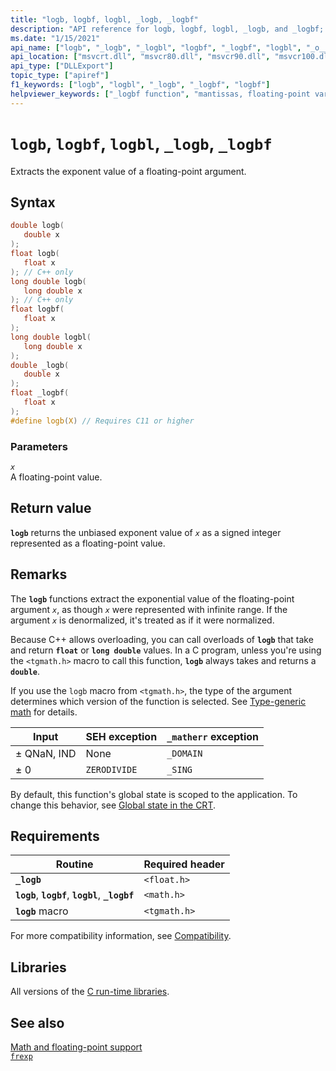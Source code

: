 ```yaml
---
title: "logb, logbf, logbl, _logb, _logbf"
description: "API reference for logb, logbf, logbl, _logb, and _logbf; which extract the exponent value of a floating-point argument."
ms.date: "1/15/2021"
api_name: ["logb", "_logb", "_logbl", "logbf", "_logbf", "logbl", "_o__logb", "_o_logb", "_o_logbf", "_o_logbl", "_o__logbf"]
api_location: ["msvcrt.dll", "msvcr80.dll", "msvcr90.dll", "msvcr100.dll", "msvcr100_clr0400.dll", "msvcr110.dll", "msvcr110_clr0400.dll", "msvcr120.dll", "msvcr120_clr0400.dll", "ucrtbase.dll", "api-ms-win-crt-math-l1-1-0.dll"]
api_type: ["DLLExport"]
topic_type: ["apiref"]
f1_keywords: ["logb", "logbl", "_logb", "_logbf", "logbf"]
helpviewer_keywords: ["_logbf function", "mantissas, floating-point variables", "logbf function", "_logb function", "exponent, floating-point numbers", "logbl function", "logb function", "floating-point functions", "floating-point functions, mantissa and exponent", "exponents and mantissas"]
---
```

# `logb`, `logbf`, `logbl`, `_logb`, `_logbf`

Extracts the exponent value of a floating-point argument.

## Syntax

```C
double logb(
   double x
);
float logb(
   float x
); // C++ only
long double logb(
   long double x
); // C++ only
float logbf(
   float x
);
long double logbl(
   long double x
);
double _logb(
   double x
);
float _logbf(
   float x
);
#define logb(X) // Requires C11 or higher
```

### Parameters

*`x`*\
A floating-point value.

## Return value

**`logb`** returns the unbiased exponent value of *`x`* as a signed integer represented as a floating-point value.

## Remarks

The **`logb`** functions extract the exponential value of the floating-point argument *`x`*, as though *`x`* were represented with infinite range. If the argument *`x`* is denormalized, it's treated as if it were normalized.

Because C++ allows overloading, you can call overloads of **`logb`** that take and return **`float`** or **`long double`** values. In a C program, unless you're using the `<tgmath.h>` macro to call this function, **`logb`** always takes and returns a **`double`**.

If you use the `logb` macro from `<tgmath.h>`, the type of the argument determines which version of the function is selected. See [Type-generic math](../tgmath.md) for details.

| Input | SEH exception | `_matherr` exception |
|---|---|---|
| ± QNaN, IND | None | `_DOMAIN` |
| ± 0 | `ZERODIVIDE` | `_SING` |

By default, this function's global state is scoped to the application. To change this behavior, see [Global state in the CRT](../global-state.md).

## Requirements

| Routine | Required header |
|---|---|
| **`_logb`** | `<float.h>` |
| **`logb`**, **`logbf`**, **`logbl`**, **`_logbf`** | `<math.h>` |
| **`logb`** macro | `<tgmath.h>` |

For more compatibility information, see [Compatibility](../compatibility.md).

## Libraries

All versions of the [C run-time libraries](../crt-library-features.md).

## See also

[Math and floating-point support](../floating-point-support.md)\
[`frexp`](frexp.md)
